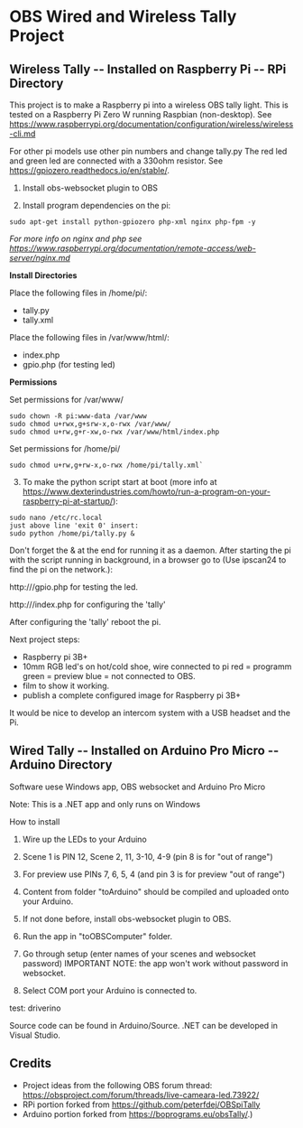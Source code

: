 OBS Wired and Wireless Tally Project
==================================================

Wireless Tally -- Installed on Raspberry Pi -- RPi Directory
----------------------------

This project is to make a Raspberry pi into a wireless OBS tally light.
This is tested on a Raspberry Pi Zero W running Raspbian (non-desktop).
See https://www.raspberrypi.org/documentation/configuration/wireless/wireless-cli.md

For other pi models use other pin numbers and change tally.py
The red led and green led are connected with a 330ohm resistor.
See https://gpiozero.readthedocs.io/en/stable/.

1. Install obs-websocket plugin to OBS

2. Install program dependencies on the pi:
```
sudo apt-get install python-gpiozero php-xml nginx php-fpm -y
```
*For more info on nginx and php see https://www.raspberrypi.org/documentation/remote-access/web-server/nginx.md*

**Install Directories**

Place the following files in /home/pi/:
* tally.py
* tally.xml

Place the following files in /var/www/html/:
* index.php
* gpio.php (for testing led)

**Permissions**

Set permissions for /var/www/
```
sudo chown -R pi:www-data /var/www
sudo chmod u+rwx,g+srw-x,o-rwx /var/www/
sudo chmod u+rw,g+r-xw,o-rwx /var/www/html/index.php
```

Set permissions for /home/pi/
```
sudo chmod u+rw,g+rw-x,o-rwx /home/pi/tally.xml`
```

3. To make the python script start at boot (more info at https://www.dexterindustries.com/howto/run-a-program-on-your-raspberry-pi-at-startup/):
	
```
sudo nano /etc/rc.local
just above line 'exit 0' insert:
sudo python /home/pi/tally.py &
```

Don't forget the & at the end for running it as a daemon. After starting the pi with the script running in background, in a browser go to (Use ipscan24 to find the pi on the network.):
    
http://<pi IP address>/gpio.php for testing the led.

http://<pi IP address>/index.php for configuring the 'tally'

After configuring the 'tally' reboot the pi.

Next project steps:
- Raspberry pi 3B+
- 10mm RGB led's on hot/cold shoe, wire connected to pi
	red = programm
	green = preview
	blue = not connected to OBS.
- film to show it working.
- publish a complete configured image for Raspberry pi 3B+

It would be nice to develop an intercom system with a USB headset and the Pi.

Wired Tally -- Installed on Arduino Pro Micro -- Arduino Directory
----------------------------

Software uese Windows app, OBS websocket and Arduino Pro Micro

Note: This is a .NET app and only runs on Windows

How to install
1. Wire up the LEDs to your Arduino
2. Scene 1 is PIN 12, Scene 2, 11, 3-10, 4-9 (pin 8 is for "out of range")
3. For preview use PINs 7, 6, 5, 4 (and pin 3 is for preview "out of range")

4. Content from folder "toArduino" should be compiled and uploaded onto your Arduino.
5. If not done before, install obs-websocket plugin to OBS.
6. Run the app in "toOBSComputer" folder.
7. Go through setup (enter names of your scenes and websocket password) IMPORTANT NOTE: the app won't work without password in websocket.
8. Select COM port your Arduino is connected to.

test: driverino

Source code can be found in Arduino/Source. .NET can be developed in Visual Studio.

Credits
-----------------------------
- Project ideas from the following OBS forum thread: https://obsproject.com/forum/threads/live-cameara-led.73922/
- RPi portion forked from https://github.com/peterfdej/OBSpiTally
- Arduino portion forked from https://boprograms.eu/obsTally/.)